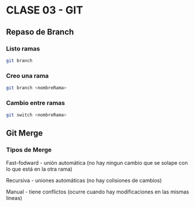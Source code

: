 # CLASE 03 - GIT

## Repaso de Branch

### Listo ramas

```sh
git branch
```

### Creo una rama

```sh
git branch <nombreRama>
```

### Cambio entre ramas

```sh
git switch <nombreRama>
```

## Git Merge

### Tipos de Merge

Fast-fodward - unión automática (no hay ningun cambio que se solape con lo que está en la otra rama)

Recursiva - uniones automáticas (no hay colisiones de cambios)

Manual - tiene conflictos (ocurre cuando hay modificaciones en las mismas lineas)
